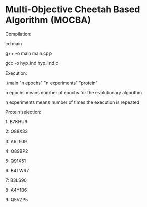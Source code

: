 # Multi-Objective Cheetah Based Algorithm (MOCBA)


Compilation: 

cd main

g++ -o main main.cpp

gcc -o hyp_ind hyp_ind.c

Execution:

./main "n epochs" "n experiments" "protein"

n epochs means number of epochs for the evolutionary algorithm

n experiments means number of times the execution is repeated

Protein selection:

1: B7KHU9

2: Q88X33

3: A6L9J9

4: Q89BP2

5: Q91X51

6: B4TWR7

7: B3LS90

8: A4Y1B6

9: Q5VZP5
